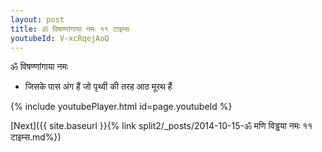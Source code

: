 ```yaml
---
layout: post
title: ॐ विषण्णांगाया नमः ११ टाइम्स
youtubeId: V-xcRqejAoQ
---
```

 
 
 ॐ विषण्णांगाया नमः  
 
 -  जिसके पास अंग हैं जो पृथ्वी की तरह आठ मूरथ हैं 
 
  
 
  
 
 
 
 
 
 


{% include youtubePlayer.html id=page.youtubeId %}
 
[Next]({{ site.baseurl }}{% link  split2/_posts/2014-10-15-ॐ मणि विड्ढया नमः ११ टाइम्स.md%})
 
